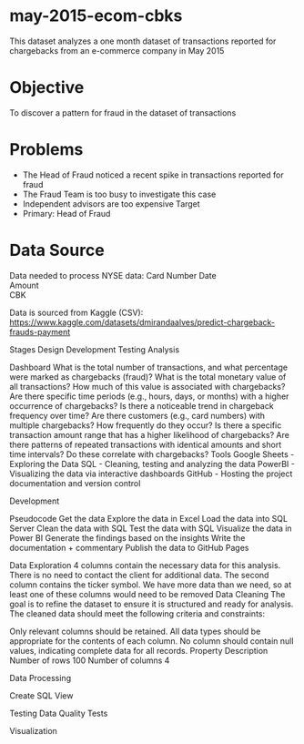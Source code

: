 # may-2015-ecom-cbks
This dataset analyzes a one month dataset of transactions reported for chargebacks from an e-commerce company in May 2015


# Objective
To discover a pattern for fraud in the dataset of transactions
# Problems
- The Head of Fraud noticed a recent spike in transactions reported for fraud
- The Fraud Team is too busy to investigate this case
- Independent advisors are too expensive
Target
- Primary: Head of Fraud

# Data Source
Data needed to process NYSE data:
Card Number	
Date	
Amount	
CBK

Data is sourced from Kaggle (CSV): https://www.kaggle.com/datasets/dmirandaalves/predict-chargeback-frauds-payment 

Stages
Design
Development
Testing
Analysis


Dashboard
What is the total number of transactions, and what percentage were marked as chargebacks (fraud)?
What is the total monetary value of all transactions? How much of this value is associated with chargebacks?
Are there specific time periods (e.g., hours, days, or months) with a higher occurrence of chargebacks?
Is there a noticeable trend in chargeback frequency over time?
Are there customers (e.g., card numbers) with multiple chargebacks? How frequently do they occur?
Is there a specific transaction amount range that has a higher likelihood of chargebacks?
Are there patterns of repeated transactions with identical amounts and short time intervals? Do these correlate with chargebacks?
Tools
Google Sheets - Exploring the Data
SQL - Cleaning, testing and analyzing the data
PowerBI - Visualizing the data via interactive dashboards
GitHub - Hosting the project documentation and version control

Development

Pseudocode
Get the data
Explore the data in Excel
Load the data into SQL Server
Clean the data with SQL
Test the data with SQL
Visualize the data in Power BI
Generate the findings based on the insights
Write the documentation + commentary
Publish the data to GitHub Pages

Data Exploration
4 columns contain the necessary data for this analysis. There is no need to contact the client for additional data.
The second column contains the ticker symbol.
We have more data than we need, so at least one of these columns would need to be removed
Data Cleaning
The goal is to refine the dataset to ensure it is structured and ready for analysis. The cleaned data should meet the following criteria and constraints:

Only relevant columns should be retained.
All data types should be appropriate for the contents of each column.
No column should contain null values, indicating complete data for all records.
Property	Description
Number of rows	100
Number of columns	4


Data Processing

Create SQL View

Testing
Data Quality Tests

Visualization


